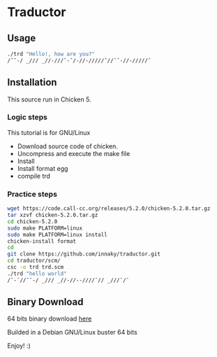 # Traductor

## Usage

```bash
./trd "Hello!, how are you?"
/¯¯-/ _/// _//-///¯-¯/-//-/////¯//¯¯-//-/////¯
```

## Installation

This source run in Chicken 5.

### Logic steps

This tutorial is for GNU/Linux

* Download source code of chicken.
* Uncompress and execute the make file
* Install
* Install format egg
* compile trd

### Practice steps

```bash
wget https://code.call-cc.org/releases/5.2.0/chicken-5.2.0.tar.gz
tar xzvf chicken-5.2.0.tar.gz
cd chicken-5.2.0
sudo make PLATFORM=linux
sudo make PLATFORM=linux install
chicken-install format
cd
git clone https://github.com/innaky/traductor.git
cd traductor/scm/
csc -o trd trd.scm
./trd "hello world"
/¯-¯//¯¯-/ _/// _//-//--////¯// _///¯/¯
```

## Binary Download

64 bits binary download [here](https://github.com/innaky/traductor/raw/master/scm/trd.tar.gz)

Builded in a Debian GNU/Linux buster 64 bits

Enjoy! :)
